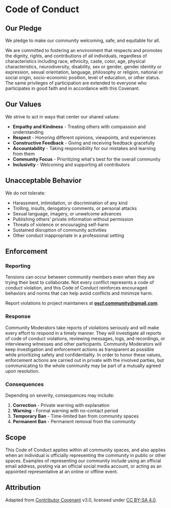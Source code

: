 # Code of Conduct

## Our Pledge

We pledge to make our community welcoming, safe, and equitable for all.

We are committed to fostering an environment that respects and promotes the dignity, rights, and contributions of all individuals, regardless of characteristics including race, ethnicity, caste, color, age, physical characteristics, neurodiversity, disability, sex or gender, gender identity or expression, sexual orientation, language, philosophy or religion, national or social origin, socio-economic position, level of education, or other status. The same privileges of participation are extended to everyone who participates in good faith and in accordance with this Covenant.

## Our Values

We strive to act in ways that center our shared values:

- **Empathy and Kindness** - Treating others with compassion and understanding
- **Respect** - Honoring different opinions, viewpoints, and experiences
- **Constructive Feedback** - Giving and receiving feedback gracefully
- **Accountability** - Taking responsibility for our mistakes and learning from them
- **Community Focus** - Prioritizing what's best for the overall community
- **Inclusivity** - Welcoming and supporting all contributors

## Unacceptable Behavior

We do not tolerate:

- Harassment, intimidation, or discrimination of any kind
- Trolling, insults, derogatory comments, or personal attacks
- Sexual language, imagery, or unwelcome advances
- Publishing others' private information without permission
- Threats of violence or encouraging self-harm
- Sustained disruption of community activities
- Other conduct inappropriate in a professional setting

## Enforcement

### Reporting

Tensions can occur between community members even when they are trying their best to collaborate. Not every conflict represents a code of conduct violation, and this Code of Conduct reinforces encouraged behaviors and norms that can help avoid conflicts and minimize harm.

Report violations to project maintainers at **oscf.community@gmail.com**.

### Response

Community Moderators take reports of violations seriously and will make every effort to respond in a timely manner. They will investigate all reports of code of conduct violations, reviewing messages, logs, and recordings, or interviewing witnesses and other participants. Community Moderators will keep investigation and enforcement actions as transparent as possible while prioritizing safety and confidentiality. In order to honor these values, enforcement actions are carried out in private with the involved parties, but communicating to the whole community may be part of a mutually agreed upon resolution.

### Consequences

Depending on severity, consequences may include:

1. **Correction** - Private warning with explanation
2. **Warning** - Formal warning with no-contact period
3. **Temporary Ban** - Time-limited ban from community spaces
4. **Permanent Ban** - Permanent removal from the community

## Scope

This Code of Conduct applies within all community spaces, and also applies when an individual is officially representing the community in public or other spaces. Examples of representing our community include using an official email address, posting via an official social media account, or acting as an appointed representative at an online or offline event.

## Attribution

Adapted from [Contributor Covenant](https://www.contributor-covenant.org/) v3.0, licensed under [CC BY-SA 4.0](https://creativecommons.org/licenses/by-sa/4.0/).
